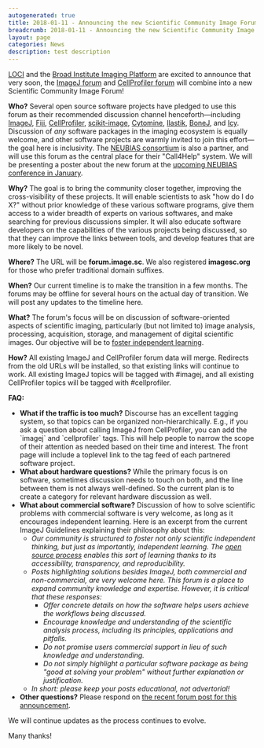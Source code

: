 ```yaml
---
autogenerated: true
title: 2018-01-11 - Announcing the new Scientific Community Image Forum
breadcrumb: 2018-01-11 - Announcing the new Scientific Community Image Forum
layout: page
categories: News
description: test description
---
```


[LOCI](https://loci.wisc.edu/) and the [Broad Institute Imaging Platform](https://www.broadinstitute.org/imaging) are excited to announce that very soon, the [ImageJ forum](http://forum.imagej.net) and [CellProfiler forum](http://forum.cellprofiler.org/) will combine into a new Scientific Community Image Forum\!

**Who?** Several open source software projects have pledged to use this forum as their recommended discussion channel henceforth—including [ImageJ](https://imagej.net/), [Fiji](https://fiji.sc/), [CellProfiler](http://cellprofiler.org/), [scikit-image](http://scikit-image.org/), [Cytomine](http://www.cytomine.be/), [Ilastik](http://ilastik.org/), [BoneJ](http://bonej.org/), and [Icy](http://icy.bioimageanalysis.org/). Discussion of *any* software packages in the imaging ecosystem is equally welcome, and other software projects are warmly invited to join this effort—the goal here is inclusivity. The [NEUBIAS consortium](http://eubias.org/NEUBIAS/) is also a partner, and will use this forum as the central place for their "Call4Help" system. We will be presenting a poster about the new forum at the [upcoming NEUBIAS conference in January](http://eubias.org/NEUBIAS/neubias2020-conference/szeged-hungary-2018/).

**Why?** The goal is to bring the community closer together, improving the cross-visibility of these projects. It will enable scientists to ask "how do I do X?" without prior knowledge of these various software programs, give them access to a wider breadth of experts on various softwares, and make searching for previous discussions simpler. It will also educate software developers on the capabilities of the various projects being discussed, so that they can improve the links between tools, and develop features that are more likely to be novel.

**Where?** The URL will be **forum.image.sc**. We also registered **imagesc.org** for those who prefer traditional domain suffixes.

**When?** Our current timeline is to make the transition in a few months. The forums may be offline for several hours on the actual day of transition. We will post any updates to the timeline here.

**What?** The forum's focus will be on discussion of software-oriented aspects of scientific imaging, particularly (but not limited to) image analysis, processing, acquisition, storage, and management of digital scientific images. Our objective will be to [foster independent learning](https://imagej.net/Philosophy#Independent_learning).

**How?** All existing ImageJ and CellProfiler forum data will merge. Redirects from the old URLs will be installed, so that existing links will continue to work. All existing ImageJ topics will be tagged with \#imagej, and all existing CellProfiler topics will be tagged with \#cellprofiler.

**FAQ:**

  - **What if the traffic is too much?** Discourse has an excellent tagging system, so that topics can be organized non-hierarchically. E.g., if you ask a question about calling ImageJ from CellProfiler, you can add the \`imagej\` and \`cellprofiler\` tags. This will help people to narrow the scope of their attention as needed based on their time and interest. The front page will include a toplevel link to the tag feed of each partnered software project.
  - **What about hardware questions?** While the primary focus is on software, sometimes discussion needs to touch on both, and the line between them is not always well-defined. So the current plan is to create a category for relevant hardware discussion as well.
  - **What about commercial software?** Discussion of how to solve scientific problems with commercial software is very welcome, as long as it encourages independent learning. Here is an excerpt from the current ImageJ Guidelines explaining their philosophy about this:
      - *Our community is structured to foster not only scientific independent thinking, but just as importantly, independent learning. The [open source process](https://imagej.net/Philosophy#Open_source) enables this sort of learning thanks to its accessibility, transparency, and reproducibility.*
      - *Posts highlighting solutions besides ImageJ, both commercial and non-commercial, are very welcome here. This forum is a place to expand community knowledge and expertise. However, it is critical that these responses:*
          - *Offer concrete details on how the software helps users achieve the workflows being discussed.*
          - *Encourage knowledge and understanding of the scientific analysis process, including its principles, applications and pitfalls.*
          - *Do not promise users commercial support in lieu of such knowledge and understanding.*
          - *Do not simply highlight a particular software package as being "good at solving your problem" without further explanation or justification.*
      - *In short: please keep your posts educational, not advertorial\!*
  - **Other questions?** Please respond on [the recent forum post for this announcement](http://forum.imagej.net/t/announcing-the-new-scientific-community-image-forum/8561).

We will continue updates as the process continues to evolve.

Many thanks\!


